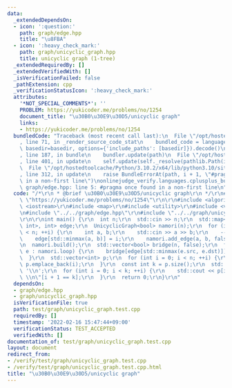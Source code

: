 ```yaml
---
data:
  _extendedDependsOn:
  - icon: ':question:'
    path: graph/edge.hpp
    title: "\u8FBA"
  - icon: ':heavy_check_mark:'
    path: graph/unicyclic_graph.hpp
    title: unicyclic graph (1-tree)
  _extendedRequiredBy: []
  _extendedVerifiedWith: []
  _isVerificationFailed: false
  _pathExtension: cpp
  _verificationStatusIcon: ':heavy_check_mark:'
  attributes:
    '*NOT_SPECIAL_COMMENTS*': ''
    PROBLEM: https://yukicoder.me/problems/no/1254
    document_title: "\u30B0\u30E9\u30D5/unicyclic graph"
    links:
    - https://yukicoder.me/problems/no/1254
  bundledCode: "Traceback (most recent call last):\n  File \"/opt/hostedtoolcache/Python/3.10.2/x64/lib/python3.10/site-packages/onlinejudge_verify/documentation/build.py\"\
    , line 71, in _render_source_code_stat\n    bundled_code = language.bundle(stat.path,\
    \ basedir=basedir, options={'include_paths': [basedir]}).decode()\n  File \"/opt/hostedtoolcache/Python/3.10.2/x64/lib/python3.10/site-packages/onlinejudge_verify/languages/cplusplus.py\"\
    , line 187, in bundle\n    bundler.update(path)\n  File \"/opt/hostedtoolcache/Python/3.10.2/x64/lib/python3.10/site-packages/onlinejudge_verify/languages/cplusplus_bundle.py\"\
    , line 401, in update\n    self.update(self._resolve(pathlib.Path(included), included_from=path))\n\
    \  File \"/opt/hostedtoolcache/Python/3.10.2/x64/lib/python3.10/site-packages/onlinejudge_verify/languages/cplusplus_bundle.py\"\
    , line 312, in update\n    raise BundleErrorAt(path, i + 1, \"#pragma once found\
    \ in a non-first line\")\nonlinejudge_verify.languages.cplusplus_bundle.BundleErrorAt:\
    \ graph/edge.hpp: line 5: #pragma once found in a non-first line\n"
  code: "/*\r\n * @brief \u30B0\u30E9\u30D5/unicyclic graph\r\n */\r\n#define PROBLEM\
    \ \"https://yukicoder.me/problems/no/1254\"\r\n\r\n#include <algorithm>\r\n#include\
    \ <iostream>\r\n#include <map>\r\n#include <utility>\r\n#include <vector>\r\n\r\
    \n#include \"../../graph/edge.hpp\"\r\n#include \"../../graph/unicyclic_graph.hpp\"\
    \r\n\r\nint main() {\r\n  int n;\r\n  std::cin >> n;\r\n  std::map<std::pair<int,\
    \ int>, int> edge;\r\n  UnicyclicGraph<bool> namori(n);\r\n  for (int i = 0; i\
    \ < n; ++i) {\r\n    int a, b;\r\n    std::cin >> a >> b;\r\n    --a; --b;\r\n\
    \    edge[std::minmax(a, b)] = i;\r\n    namori.add_edge(a, b, false);\r\n  }\r\
    \n  namori.build();\r\n  std::vector<bool> bridge(n, false);\r\n  for (const Edge<bool>&\
    \ e : namori.loop) {\r\n    bridge[edge[std::minmax(e.src, e.dst)]] = true;\r\n\
    \  }\r\n  std::vector<int> p;\r\n  for (int i = 0; i < n; ++i) {\r\n    if (bridge[i])\
    \ p.emplace_back(i);\r\n  }\r\n  const int k = p.size();\r\n  std::cout << k <<\
    \ '\\n';\r\n  for (int i = 0; i < k; ++i) {\r\n    std::cout << p[i] + 1 << \"\
    \ \\n\"[i + 1 == k];\r\n  }\r\n  return 0;\r\n}\r\n"
  dependsOn:
  - graph/edge.hpp
  - graph/unicyclic_graph.hpp
  isVerificationFile: true
  path: test/graph/unicyclic_graph.test.cpp
  requiredBy: []
  timestamp: '2022-02-16 15:47:44+09:00'
  verificationStatus: TEST_ACCEPTED
  verifiedWith: []
documentation_of: test/graph/unicyclic_graph.test.cpp
layout: document
redirect_from:
- /verify/test/graph/unicyclic_graph.test.cpp
- /verify/test/graph/unicyclic_graph.test.cpp.html
title: "\u30B0\u30E9\u30D5/unicyclic graph"
---
```

